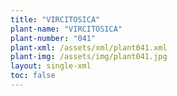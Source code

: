 ```yaml
---
title: "VIRCITOSICA"
plant-name: "VIRCITOSICA"
plant-number: "041"
plant-xml: /assets/xml/plant041.xml
plant-img: /assets/img/plant041.jpg
layout: single-xml
toc: false
---
```

